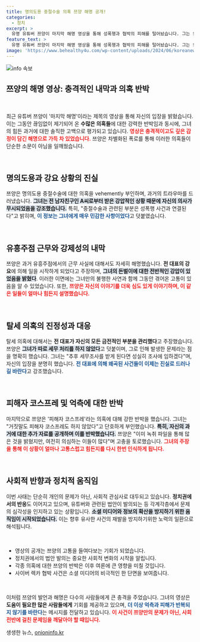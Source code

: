 ```yaml
---
title: 명의도용 중절수술 의혹 쯔양 해명 공개!
categories:
  - 정치
excerpt: >
  유명 유튜버 쯔양이 마지막 해명 영상을 통해 성폭행과 협박의 피해를 털어놨습니다. 그는 의혹들을 조목조목 반박하며, 과거의 아픔을 공개했습니다. 지금 논란의 중심에서 쯔양은 어떤 진실을 밝힐까요? 
feature_text: >
  유명 유튜버 쯔양이 마지막 해명 영상을 통해 성폭행과 협박의 피해를 털어놨습니다. 그는 의혹들을 조목조목 반박하며, 과거의 아픔을 공개했습니다. 지금 논란의 중심에서 쯔양은 어떤 진실을 밝힐까요? 
image: 'https://www.behealthy4u.com/wp-content/uploads/2024/06/koreanews.jpg'
---
```


<p><img src="https://www.behealthy4u.com/wp-content/uploads/2024/06/koreanews.jpg" alt="info 속보" /></p>

<h2 data-ke-size="size26">쯔양의 해명 영상: 충격적인 내막과 의혹 반박</h2>

<p data-ke-size="size16">&nbsp;</p>

<p>최근 유튜버 쯔양이 '마지막 해명'이라는 제목의 영상을 통해 자신의 입장을 밝혔습니다. 이는 그동안 끊임없이 제기되어 온 <b>수많은 의혹들</b>에 대한 강력한 반박임과 동시에, 그녀의 힘든 과거에 대한 솔직한 고백으로 평가되고 있습니다. <b><span style="color: #ee2323;">영상은 충격적이고도 깊은 감정이 담긴 해명으로 가득 차 있었습니다.</span></b> 쯔양은 차별화된 폭로를 통해 이러한 의혹들이 단순한 소문이 아님을 일깨웠습니다.</p>

<p data-ke-size="size16">&nbsp;</p>

<h2 data-ke-size="size26">명의도용과 강요 상황의 진실</h2>

<p>쯔양은 명의도용 중절수술에 대한 의혹을 vehemently 부인하며, 과거의 트라우마를 드러냈습니다. <b><span style="background-color: #21538527;">그녀는 전 남자친구인 A씨로부터 받은 강압적인 상황 때문에 자신의 의사가 무시되었음을 강조했습니다.</span></b> 특히, "중절수술과 관련된 부분은 성폭행 사건과 연결된다"고 밝히며, <b><span style="color: #1a5490;">이 정보는 그녀에게 매우 민감한 사항이었다</span></b>고 덧붙였습니다. </p>

<p data-ke-size="size16">&nbsp;</p>

<h2 data-ke-size="size26">유흥주점 근무와 강제성의 내막</h2>

<p>쯔양은 과거 유흥주점에서의 근무 사실에 대해서도 자세히 해명했습니다. <b>전 대표의 강요</b>에 의해 일을 시작하게 되었다고 주장하며, <b><span style="background-color: #21538527;">그녀의 돈벌이에 대한 전반적인 강압이 있었음을 밝혔다</span></b>. 이러한 이면에는 그녀만의 불행한 사연과 함께 그동안 겪어온 고통이 있음을 알 수 있었습니다. 또한, <b><span style="color: #ee2323;">쯔양은 자신의 이야기를 더욱 심도 있게 이야기하며, 이 같은 일들이 얼마나 힘든지 설명했습니다.</span></b></p>

<p data-ke-size="size16">&nbsp;</p>

<h2 data-ke-size="size26">탈세 의혹의 진정성과 대응</h2>

<p>탈세 의혹에 대해서는 <b>전 대표가 자신의 모든 금전적인 부분을 관리했다</b>고 주장했습니다. 쯔양은 <b><span style="background-color: #21538527;">그녀가 따로 세무 처리를 하지 않았다</span></b>고 덧붙이며, 그로 인해 발생한 문제라는 점을 명확히 했습니다. 그녀는 "추후 세무조사를 받게 된다면 성실히 조사에 임하겠다"며, 자신의 입장을 분명히 했습니다. <b><span style="color: #1a5490;">전 대표에 의해 왜곡된 사건들이 이제는 진실로 드러나길 바란다</span></b>고 강조했습니다.</p>

<p data-ke-size="size16">&nbsp;</p>

<h2 data-ke-size="size26">피해자 코스프레 및 억측에 대한 반박</h2>

<p>마지막으로 쯔양은 '피해자 코스프레'라는 의혹에 대해 강한 반박을 했습니다. 그녀는 "거짓말도 피해자 코스프레도 하지 않았다"고 단호하게 부인했습니다. <b><span style="background-color: #21538527;">특히, 자신의 과거에 대한 추가 자료를 공개하며 이를 반박했습니다.</span></b> 쯔양은 "이미 녹취 파일을 통해 많은 것을 밝혔지만, 여전히 의심하는 이들이 많다"며 고충을 토로했습니다. <b><span style="color: #ee2323;">그녀의 주장을 통해 이 상황이 얼마나 고통스럽고 힘든지를 다시 한번 인식하게 됩니다.</span></b></p>

<p data-ke-size="size16">&nbsp;</p>

<h2 data-ke-size="size26">사회적 반향과 정치적 움직임</h2>

<p>이번 사태는 단순히 개인의 문제가 아닌, 사회적 관심사로 대두되고 있습니다. <b>정치권에서의 반응</b>도 이어지고 있으며, 유튜버와 관련된 법안이 발의되는 등 각계각층에서 문제의 심각성을 인지하고 있는 상황입니다. <b><span style="background-color: #21538527;">소셜 미디어와 정보의 확산을 방지하기 위한 움직임이 시작되었습니다.</span></b> 이는 향후 유사한 사건의 재발을 방지하기위한 노력의 일환으로 해석됩니다.</p>

<p data-ke-size="size16">&nbsp;</p>

<ul>
<li>영상의 공개는 쯔양의 고통을 들여다보는 기회가 되었습니다.</li>
<li>정치권에서의 법안 발의는 중요한 사회적 변화의 시작을 알립니다.</li>
<li>각종 의혹에 대한 쯔양의 반박은 이후 여론에 큰 영향을 미칠 것입니다.</li>
<li>사이버 렉카 협박 사건은 소셜 미디어의 비극적인 한 단면을 보여줍니다.</li>
</ul>

<p data-ke-size="size16">&nbsp;</p>

<p>이처럼 쯔양의 발언과 해명은 다수의 사람들에게 큰 충격을 주었습니다. 그녀의 영상은 <b>도움이 필요한 많은 사람들에게</b> 기회를 제공하고 있으며, <b><span style="color: #1a5490;">더 이상 억측과 피해가 반복되지 않기를 바란다</span></b>는 메시지를 전달하고 있습니다. <b><span style="color: #ee2323;">이 사건이 쯔양만의 문제가 아닌, 사회 전반에 걸친 문제임을 깨달아야 할 때입니다.</span></b></p>
생생한 뉴스, <a href="https://onioninfo.kr" rel="dofollow">onioninfo.kr</a>


